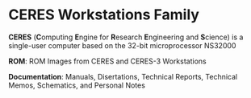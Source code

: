 # CERES Workstations Family

**CERES** (**C**omputing **E**ngine for **R**esearch **E**ngineering and **S**cience) is a single-user computer based on the 32-bit microprocessor NS32000

**ROM**: ROM Images from CERES and CERES-3 Workstations

**Documentation**: Manuals, Disertations, Technical Reports, Technical Memos, Schematics, and Personal Notes
